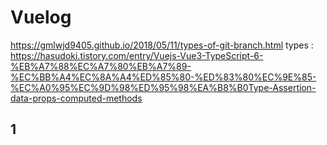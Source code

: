 # Vuelog
https://gmlwjd9405.github.io/2018/05/11/types-of-git-branch.html
types : https://hasudoki.tistory.com/entry/Vuejs-Vue3-TypeScript-6-%EB%A7%88%EC%A7%80%EB%A7%89-%EC%BB%A4%EC%8A%A4%ED%85%80-%ED%83%80%EC%9E%85-%EC%A0%95%EC%9D%98%ED%95%98%EA%B8%B0Type-Assertion-data-props-computed-methods
## 1

